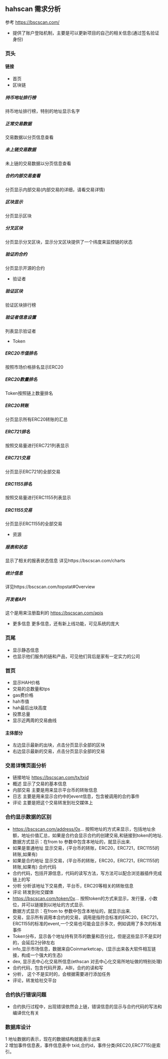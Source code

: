 ## hahscan 需求分析
参考 https://bscscan.com/
- 提供了账户登陆机制，主要是可以更新项目的自己的相关信息(通过签名验证身份)
### 页头
#### 链接
- 首页
- 区块链
##### 持币地址排行榜
持币地址排行榜，特别的地址显示名字
##### 正常交易数据
交易数据以分页信息查看
##### 未上链交易数据
未上链的交易数据以分页信息查看
##### 合约内部交易查看
分页显示内部交易(内部交易的详细，请看交易详情)
##### 区块显示
分页显示区块
##### 分叉区块
分页显示分叉区块，显示分叉区块提供了一个纬度来监控链的状态
##### 验证的合约
分页显示开源的合约
- 验证者
##### 验证区块
验证区块排行榜
##### 验证者信息设置
列表显示验证者
- Token 
##### ERC20市值排名
按照市场价格排名显示ERC20
##### ERC20数量排名
Token按照链上数量排名
##### ERC20转账
分页显示所有ERC20转账的汇总
##### ERC721排名
按照交易量进行ERC721列表显示
##### ERC721交易
分页显示ERC721的全部交易
##### ERC1155排名
按照交易量进行ERC1155列表显示
##### ERC1155交易
分页显示ERC1155的全部交易
- 资源
##### 报表和状态
显示了相关的报表状态信息 详见https://bscscan.com/charts 
##### 统计信息
详见https://bscscan.com/topstat#Overview
##### 开发者API
这个是用来注册盈利的 https://bscscan.com/apis
- 更多信息
更多信息，还有新上线功能，可见系统的庞大
### 页尾
- 显示静态信息
- 也显示他们服务的链和产品，可见他们背后是家有一定实力的公司
### 首页
- 显示HAH价格   
- 交易的总数量和tps
- gas费价格
- hah市值
- hah最后出块高度
- 投票总量
- 显示近两周的交易曲线
#### 主体部分
- 左边显示最新的出块，点击分页显示全部的区块
- 右边显示最新的交易，点击分页显示全部的交易

### 交易详情页面分析
- 链接地址 https://bscscan.com/tx/txid
- 概述 显示了交易的基本信息
- 内部交易 主要是用来显示平台币的转账信息
- 日志 主要是用来显示合约中的event信息，包含被调用的合约事件
- 评论 主要是把这个交易转发到社交媒体上

### 合约显示数据的区别
- https://bscscan.com/address/0x...
按照地址的方式来显示，包括地址余额，地址价值汇总，如果是合约会显示合约的创建交易,和链接到token的地址.    
数据方式显示：在from to 参数中包含本地址的，就显示出来.
- 如果是普通地址 显示交易，(平台币的转账，ERC20，ERC721，ERC1155的转账,如果有)
- 如果是合约地址 显示交易，(平台币的转账，ERC20，ERC721，ERC1155的转账,如果有) 合约代码
- 合约代码，包括开源信息，代码的读写方法，写方法可以配合浏览器插件完成链上的写
- 分析 分析该地址下交易费，平台币，ERC20等相关的转账信息
- 评论 转发到社交媒体
- https://bscscan.com/token/0x...
按照token的方式来显示，发行量，小数位，并可以链接到以地址的方式显示.    
数据方式显示：在from to 参数中包含本地址的，就显示出来.
- 交易，显示所有调用本合约的交易，调用是指符合标准的ERC20，ERC721，ERC1155的标准的event,一个交易也可能会显示多次，例如调用了多次的标准事件
- Token分布，显示各个地址持有货币的数量和百分比，但是这些显示不是实时的，会延后2分钟左右
- info,显示市场信息，数据来自Coinmarketcap，(显示出来各大软件相互链接，构成一个强大的生态)
- dex, 显示去中心化交易所信息(ethscan 对去中心化交易所地址做的特别处理)
- 合约代码，包含代码开源，ABI，合约的读和写
- 分析， 这个不是实时的，会根据需要进行添加任务
- 评论，转发给社交平台
### 合约执行错误问题
- 合约执行过程中，出现错误依然会上链，错误信息的显示与合约代码的写法和编译优化有关
### 数据库设计
1 地址数据的表示，现在的数据结构就能表示出来   
2 增加事件信息表，事件信息表中 txid,合约id，事件分类(REC20,ERC7715)是索引。  